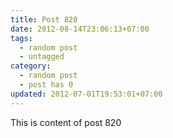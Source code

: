 ```yaml
---
title: Post 820
date: 2012-08-14T23:06:13+07:00
tags:
  - random post
  - untagged
category:
  - random post
  - post has 0
updated: 2012-07-01T19:53:01+07:00
---
```

This is content of post 820
